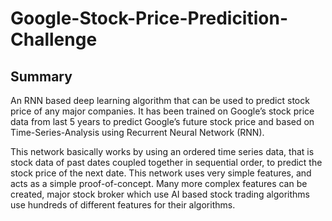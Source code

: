 # Google-Stock-Price-Predicition-Challenge
 
 
## Summary
An RNN based deep learning algorithm that can be used to predict stock price of any major companies.
It has been trained on Google’s stock price data from last 5 years to predict Google’s future stock price and based on Time-Series-Analysis using Recurrent Neural Network (RNN). 

This network basically works by using an ordered time series data, that is stock data of past dates coupled together in sequential order, to predict the stock price of the next date. This network uses very simple features, and acts as a simple proof-of-concept. Many more complex features can be created, major stock broker which use AI based stock trading algorithms use hundreds of different features for their algorithms. 

